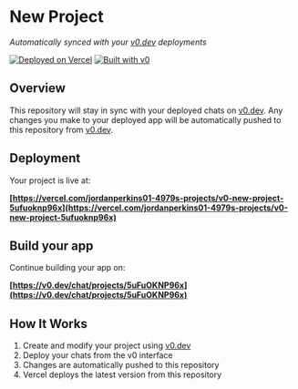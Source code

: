# New Project

*Automatically synced with your [v0.dev](https://v0.dev) deployments*

[![Deployed on Vercel](https://img.shields.io/badge/Deployed%20on-Vercel-black?style=for-the-badge&logo=vercel)](https://vercel.com/jordanperkins01-4979s-projects/v0-new-project-5ufuoknp96x)
[![Built with v0](https://img.shields.io/badge/Built%20with-v0.dev-black?style=for-the-badge)](https://v0.dev/chat/projects/5uFuOKNP96x)

## Overview

This repository will stay in sync with your deployed chats on [v0.dev](https://v0.dev).
Any changes you make to your deployed app will be automatically pushed to this repository from [v0.dev](https://v0.dev).

## Deployment

Your project is live at:

**[https://vercel.com/jordanperkins01-4979s-projects/v0-new-project-5ufuoknp96x](https://vercel.com/jordanperkins01-4979s-projects/v0-new-project-5ufuoknp96x)**

## Build your app

Continue building your app on:

**[https://v0.dev/chat/projects/5uFuOKNP96x](https://v0.dev/chat/projects/5uFuOKNP96x)**

## How It Works

1. Create and modify your project using [v0.dev](https://v0.dev)
2. Deploy your chats from the v0 interface
3. Changes are automatically pushed to this repository
4. Vercel deploys the latest version from this repository

